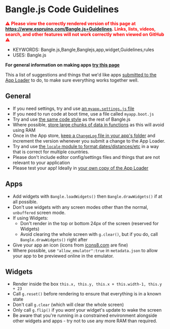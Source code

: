 <!--- Copyright (c) 2020 Gordon Williams, Pur3 Ltd. See the file LICENSE for copying permission. -->
Bangle.js Code Guidelines
=========================

<span style="color:red">:warning: **Please view the correctly rendered version of this page at https://www.espruino.com/Bangle.js+Guidelines. Links, lists, videos, search, and other features will not work correctly when viewed on GitHub** :warning:</span>

* KEYWORDS: Bangle.js,Bangle,Banglejs,app,widget,Guidelines,rules
* USES: Bangle.js

**For general information on making apps [try this page](/Bangle.js+First+App)**

This a list of suggestions and things that we'd like apps [submitted to the App Loader](Bangle.js+App+Loader)
to do, to make sure everything works together well.


General
-------

* If you need settings, try and use [an `myapp.settings.js` file](https://github.com/espruino/BangleApps#adding-configuration-to-the-settings-menu)
* If you need to run code at boot time, use a file called `myapp.boot.js`
* Try and use [the same code style](/Code+Style) as the rest of Bangle.js
* Where possible, [store large chunks of data in functions](https://www.espruino.com/Code+Style#other-suggestions)
  as this will avoid using RAM
* Once in the App store, [keep a `ChangeLog` file in your app's folder](/Bangle.js+App+Loader#making-changes)
  and increment the version whenever you submit a change to the App Loader.
* Try and use [the `locale` module to format dates/distances/etc](/Bangle.js+Locale) in a way that is correct for multiple countries.
* Please don't include editor config/settings files and things that are not relevant to your application
* Please test your app! Ideally in [your own copy of the App Loader](https://www.espruino.com/Bangle.js+App+Loader#enable-github-pages)


Apps
----

* Add widgets with `Bangle.loadWidgets()` then `Bangle.drawWidgets()` if at all
possible.
* Don't use widgets with any screen modes other than the normal, `unbuffered` screen mode.
* If using Widgets:
  * Don't render in the top or bottom 24px of the screen (reserved for Widgets)
  * Avoid clearing the whole screen with `g.clear()`, but if you do, call `Bangle.drawWidgets()` right after
* Give your app an icon (icons from [icons8.com](https://icons8.com/) are fine)
* Where possible, use `"allow_emulator":true` in `metadata.json` to allow your app
to be previewed online in the emulator.


Widgets
-------

* Render inside the box `this.x, this.y, this.x + this.width-1, this.y + 23`
* Call `g.reset()` before rendering to ensure that everything is in a known state
* Don't call `g.clear` (which will clear the whole screen)
* Only call `g.flip()` if you *want* your widget's update to wake the screen
* Be aware that you're running in a constrained environment alongside other
  widgets and apps - try not to use any more RAM than required.
